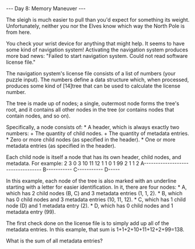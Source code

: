 --- Day 8: Memory Maneuver ---

   The sleigh is much easier to pull than you'd expect for something its
   weight. Unfortunately, neither you nor the Elves know which way the
   North Pole is from here.

   You check your wrist device for anything that might help. It seems to
   have some kind of navigation system! Activating the navigation system
   produces more bad news: "Failed to start navigation system. Could not
   read software license file."

   The navigation system's license file consists of a list of numbers
   (your puzzle input). The numbers define a data structure which, when
   processed, produces some kind of [14]tree that can be used to calculate
   the license number.

   The tree is made up of nodes; a single, outermost node forms the tree's
   root, and it contains all other nodes in the tree (or contains nodes
   that contain nodes, and so on).

   Specifically, a node consists of:
     * A header, which is always exactly two numbers:
          + The quantity of child nodes.
          + The quantity of metadata entries.
     * Zero or more child nodes (as specified in the header).
     * One or more metadata entries (as specified in the header).

   Each child node is itself a node that has its own header, child nodes,
   and metadata. For example:
2 3 0 3 10 11 12 1 1 0 1 99 2 1 1 2
A----------------------------------
    B----------- C-----------
                     D-----

   In this example, each node of the tree is also marked with an underline
   starting with a letter for easier identification. In it, there are four
   nodes:
     * A, which has 2 child nodes (B, C) and 3 metadata entries (1, 1, 2).
     * B, which has 0 child nodes and 3 metadata entries (10, 11, 12).
     * C, which has 1 child node (D) and 1 metadata entry (2).
     * D, which has 0 child nodes and 1 metadata entry (99).

   The first check done on the license file is to simply add up all of the
   metadata entries. In this example, that sum is 1+1+2+10+11+12+2+99=138.

   What is the sum of all metadata entries?

